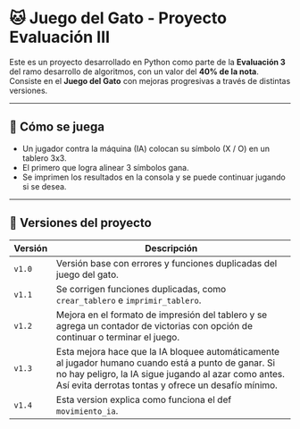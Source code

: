 # 🐱 Juego del Gato - Proyecto Evaluación III

Este es un proyecto desarrollado en Python como parte de la **Evaluación 3** del ramo desarrollo de algoritmos, con un valor del **40% de la nota**.  
Consiste en el **Juego del Gato** con mejoras progresivas a través de distintas versiones.

---

## 🧠 Cómo se juega

- Un jugador contra la máquina (IA) colocan su símbolo (X / O) en un tablero 3x3.
- El primero que logra alinear 3 símbolos gana.
- Se imprimen los resultados en la consola y se puede continuar jugando si se desea.

---

## 📂 Versiones del proyecto

| Versión | Descripción |
|--------|-------------|
| `v1.0` | Versión base con errores y funciones duplicadas del juego del gato. |
| `v1.1` | Se corrigen funciones duplicadas, como `crear_tablero` e `imprimir_tablero`. |
| `v1.2` | Mejora en el formato de impresión del tablero y se agrega un contador de victorias con opción de continuar o terminar el juego. | 
| `v1.3` |Esta mejora hace que la IA bloquee automáticamente al jugador humano cuando está a punto de ganar. Si no hay peligro, la IA sigue jugando al azar como antes. Así evita derrotas tontas y ofrece un desafío mínimo.|
| `v1.4` |Esta version explica como funciona el def `movimiento_ia`.|
